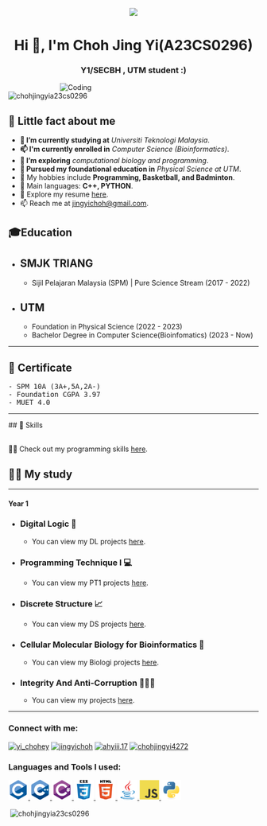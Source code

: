 <p align="center">
  <a href="https://chohjingyi.io">
    <img width="300" src="https://media2.giphy.com/media/2IudUHdI075HL02Pkk/giphy.gif?cid=ecf05e47ksih05x43jyncs0kr2115zbc1std2bq4uyfoinuy&ep=v1_gifs_search&rid=giphy.gif&ct=g">
  </a>
</p>


<h1 align="center">Hi 👋, I'm Choh Jing Yi(A23CS0296)</h1>
<h3 align="center">Y1/SECBH , UTM student :)</h3>
<img align="right" alt="Coding" width="400" src="https://media3.giphy.com/media/v1.Y2lkPTc5MGI3NjExZDRjaTVwbW5haXVoZ2dnbHliY3lzcnFqbjBvbzFiNTl5dTJzNDV0ciZlcD12MV9pbnRlcm5hbF9naWZfYnlfaWQmY3Q9cw/Ll22OhMLAlVDb8UQWe/giphy.gif">

<p align="left"> <img src="https://komarev.com/ghpvc/?username=chohjingyia23cs0296&label=Profile%20views&color=0e75b6&style=flat" alt="chohjingyia23cs0296" /> </p>

<h2>🧑 Little fact about me</h2>

 <ul>
        <li><strong>🔭 I’m currently studying at</strong> <em>Universiti Teknologi Malaysia</em>.</li>
        <li><strong>📫 I'm currently enrolled in</strong> <em>Computer Science (Bioinformatics)</em>.</li>
        <li><strong>🌱 I’m exploring</strong> <em>computational biology and programming</em>.</li>
        <li><strong>👯 Pursued my foundational education in</strong> <em>Physical Science at UTM</em>.</li>
        <li>💬 My hobbies include <strong>Programming, Basketball, and Badminton</strong>.</li>
        <li>🌟 Main languages: <strong>C++, PYTHON</strong>.</li>
        <li>📄 Explore my resume <a href="https://drive.google.com/file/d/1vJMP-EwU6M-VDOMaPv3mIBWSGwrAIcNj/view?usp=sharing" target="_blank">here</a>.</li>
        <li>📫 Reach me at <a href="mailto:jingyichoh@gmail.com">jingyichoh@gmail.com</a>.</li>
    </ul>

## 🎓Education 

- ## **SMJK TRIANG**
  - Sijil Pelajaran Malaysia (SPM) | Pure Science Stream (2017 - 2022)
- ## **UTM**
  - Foundation in Physical Science (2022 - 2023)
  - Bachelor Degree in Computer Science(Bioinfomatics) (2023 - Now)
  


<hr>

## 📑 Certificate
<pre>
- SPM 10A (3A+,5A,2A-)
- Foundation CGPA 3.97
- MUET 4.0  
</pre>
<hr>
## 💪 Skills 
<p><br>
        👨‍💻 Check out my programming skills <a href="https://1drv.ms/u/s!Auecz_VMbmrgu3IcnmquIZ5BE7Vm?e=u1GK9a" target="_blank">here</a>.</p> 

  ## 👨‍🎓 My study 

<hr>

<h4>Year 1</h4>

- ### **Digital Logic 💾**
  - You can view my DL projects [here](https://github.com/chohjingyia23cs0296/DIGITAL-LOGIC).

- ### **Programming Technique I 💻**
  - You can view my PT1 projects [here](https://github.com/chohjingyia23cs0296/PROGRAMMING-TECHNIQUE-I).

- ### **Discrete Structure 📈**
  - You can view my DS projects [here](https://github.com/chohjingyia23cs0296/DISCRETE-STRUCTURE).

- ### **Cellular Molecular Biology for Bioinformatics 🌼**
  - You can view my Biologi projects [here](https://github.com/chohjingyia23cs0296/CELLULAR-MOLECULAR-BIOLOGY-FOR-BIOINFORMATICS).

- ### **Integrity And Anti-Corruption 🧑‍🤝‍🧑**
  - You can view my projects [here](https://github.com/chohjingyia23cs0296/INTEGRITY-AND-ANTI-CORRUPTION-COURSE).
  
<hr>
<h3 align="left">Connect with me:</h3>
<p align="left">
<a href="https://twitter.com/yi_chohey" target="blank"><img align="center" src="https://raw.githubusercontent.com/rahuldkjain/github-profile-readme-generator/master/src/images/icons/Social/twitter.svg" alt="yi_chohey" height="30" width="40" /></a>
<a href="https://fb.com/jingyichoh" target="blank"><img align="center" src="https://raw.githubusercontent.com/rahuldkjain/github-profile-readme-generator/master/src/images/icons/Social/facebook.svg" alt="jingyichoh" height="30" width="40" /></a>
<a href="https://instagram.com/ahyiii.17" target="blank"><img align="center" src="https://raw.githubusercontent.com/rahuldkjain/github-profile-readme-generator/master/src/images/icons/Social/instagram.svg" alt="ahyiii.17" height="30" width="40" /></a>
<a href="https://www.youtube.com/c/chohjingyi4272" target="blank"><img align="center" src="https://raw.githubusercontent.com/rahuldkjain/github-profile-readme-generator/master/src/images/icons/Social/youtube.svg" alt="chohjingyi4272" height="30" width="40" /></a>
</p>

<h3 align="left">Languages and Tools I used:</h3>
<p align="left"> <a href="https://www.cprogramming.com/" target="_blank" rel="noreferrer"> <img src="https://raw.githubusercontent.com/devicons/devicon/master/icons/c/c-original.svg" alt="c" width="40" height="40"/> </a> <a href="https://www.w3schools.com/cpp/" target="_blank" rel="noreferrer"> <img src="https://raw.githubusercontent.com/devicons/devicon/master/icons/cplusplus/cplusplus-original.svg" alt="cplusplus" width="40" height="40"/> </a> <a href="https://www.w3schools.com/cs/" target="_blank" rel="noreferrer"> <img src="https://raw.githubusercontent.com/devicons/devicon/master/icons/csharp/csharp-original.svg" alt="csharp" width="40" height="40"/> </a> <a href="https://www.w3schools.com/css/" target="_blank" rel="noreferrer"> <img src="https://raw.githubusercontent.com/devicons/devicon/master/icons/css3/css3-original-wordmark.svg" alt="css3" width="40" height="40"/> </a> <a href="https://www.w3.org/html/" target="_blank" rel="noreferrer"> <img src="https://raw.githubusercontent.com/devicons/devicon/master/icons/html5/html5-original-wordmark.svg" alt="html5" width="40" height="40"/> </a> <a href="https://www.java.com" target="_blank" rel="noreferrer"> <img src="https://raw.githubusercontent.com/devicons/devicon/master/icons/java/java-original.svg" alt="java" width="40" height="40"/> </a> <a href="https://developer.mozilla.org/en-US/docs/Web/JavaScript" target="_blank" rel="noreferrer"> <img src="https://raw.githubusercontent.com/devicons/devicon/master/icons/javascript/javascript-original.svg" alt="javascript" width="40" height="40"/> </a> <a href="https://www.python.org" target="_blank" rel="noreferrer"> <img src="https://raw.githubusercontent.com/devicons/devicon/master/icons/python/python-original.svg" alt="python" width="40" height="40"/> </a> </p>


<p>&nbsp;<img align="center" src="https://github-readme-stats.vercel.app/api?username=chohjingyia23cs0296&show_icons=true&locale=en" alt="chohjingyia23cs0296" /></p>

